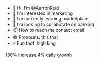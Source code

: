 - 👋 Hi, I’m @AarronReid
- 👀 I’m interested in marketing 
- 🌱 I’m currently learning marketplace 
- 💞️ I’m looking to collaborate on banking 
- 📫 How to reach me contact email 
- 😄 Pronouns: this that
- ⚡ Fun fact: high king

<!---
AarronReid/AarronReid is a ✨ special ✨ repository because its `README.md` (this file) appears on your GitHub profile.
You can click the Preview link to take a look at your changes.
--->
130% increase 4% daily growth
